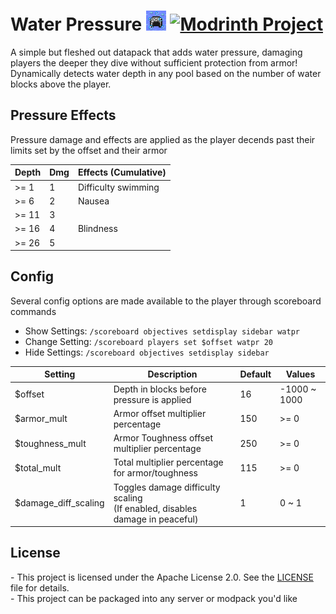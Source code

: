 # Water Pressure  ![pack.png](https://github.com/RoarkCats/Water-Pressure/blob/main/pack.png?raw=true)  [![Modrinth Project](https://img.shields.io/modrinth/dt/AEnFuzna?logo=modrinth&label=Modrinth&style=flat&labelColor=2D2D2D&color=555555)](https://modrinth.com/datapack/water-pressure)
A simple but fleshed out datapack that adds water pressure,
damaging players the deeper they dive without sufficient protection from armor!
Dynamically detects water depth in any pool based on the number of water blocks above the player.

## Pressure Effects

Pressure damage and effects are applied as the player decends past their limits set by the offset and their armor

| Depth | Dmg | Effects (Cumulative) |
|-------|---|---------------------|
| >= 1  | 1 | Difficulty swimming |
| >= 6  | 2 | Nausea        |
| >= 11 | 3 ||
| >= 16 | 4 | Blindness     |
| >= 26 | 5 ||

## Config

Several config options are made available to the player through scoreboard commands

- Show Settings: `/scoreboard objectives setdisplay sidebar watpr`
- Change Setting: `/scoreboard players set $offset watpr 20`
- Hide Settings: `/scoreboard objectives setdisplay sidebar`


| Setting               | Description                                            | Default | Values       |
|-----------------------|--------------------------------------------------------|---------|--------------|
| $offset               | Depth in blocks before pressure is applied             | 16      | -1000 ~ 1000 |
| $armor_mult           | Armor offset multiplier percentage                     | 150     | >= 0         |
| $toughness_mult       | Armor Toughness offset multiplier percentage           | 250     | >= 0         |
| $total_mult           | Total multiplier percentage for armor/toughness        | 115     | >= 0         |
| $damage_diff_scaling  | Toggles damage difficulty scaling <br/> (If enabled, disables damage in peaceful) | 1       | 0 ~ 1        |


## License
\- This project is licensed under the Apache License 2.0. See the [LICENSE](LICENSE) file for details.
<br/>
\- This project can be packaged into any server or modpack you'd like
